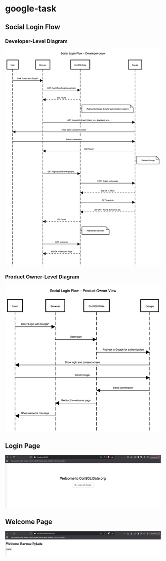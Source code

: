# google-task

## Social Login Flow

### Developer-Level Diagram

![Developer Login Flow](img/social_login_flow_developer.png)


### Product Owner-Level Diagram

![Product Owner Login Flow](img/social_login_flow_product.png)


## Login Page

![Login Page](img/login.png)

## Welcome Page

![Welcome Page](img/welcome.png)
